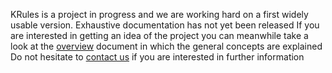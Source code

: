 KRules is a project in progress and we are working hard on a first widely usable version.
Exhaustive documentation has not yet been released
If you are interested in getting an idea of the project you can meanwhile take a look at the [overview](OVERVIEW.md) document in which the general concepts are explained
Do not hesitate to [contact us](mailto:info@airspot.tech) if you are interested in further information